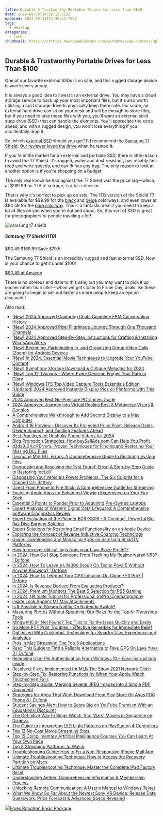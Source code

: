 ```yaml
---
title: Durable & Trustworthy Portable Drives for Less Than $100
date: 2024-08-30T14:39:13.725Z
updated: 2024-08-31T14:39:13.725Z
tags:
  - desktop
categories:
  - tech
thumbnail: https://static1.howtogeekimages.com/wordpress/wp-content/uploads/2024/06/52421265339_02de69420c_o.jpg
---
```


## Durable & Trustworthy Portable Drives for Less Than $100

One of our favorite external SSDs is on sale, and this rugged storage device is worth every penny.

 It is always a good idea to invest in an external drive. You may have a cloud storage service to back up your most important files, but it's also worth utilizing a cold storage drive to physically keep them safe. For some, an external hard drive can sit on your desk and will be enough to store files, but if you need to take these files with you, you'll want an external solid state drive (SSD) that can handle the elements. You'll appreciate the extra speed, and with a rugged design, you won't lose everything if you accidentally drop it.

 So, which [external SSD](https://facebook-videos.techidaily.com/updated-in-2024-how-to-engage-fans-through-real-time-streams-mobile-edition/) should you get? I'd recommend the [Samsung T7 Shield](https://www.amazon.com/SAMSUNG-Photographers-Creators-MU-PE1T0S-AM/dp/B09VLK9W3S?th=1&tag=hotoge-20&ascsubtag=UUhtgUeUpU2003889&asc%5Frefurl=https%3A%2F%2Fwww.howtogeek.com%2Fget-rugged-reliable-storage-for-under-100%2F&asc%5Fcampaign=Affiliate). [Our reviewer loved the drive](https://ai-video-tools.techidaily.com/new-in-2024-the-ultimate-guide-to-subtitle-editing-on-mac-alternatives-to-subtitle-edit/) when he tested it:

 If you're in the market for an external and portable SSD, there is little reason to avoid the T7 Shield. It's rugged, water and dust resistant, has reliably fast read and write speeds, and can fit into any bag. The only reason to look at another option is if you're shopping on a budget.

 The only real knock he had against the T7 Shield was the price tag—which, at $169.99 for 1TB of sotrage, is a fair criticism. 

 That is why it's perfect to pick up on sale! The 1TB version of the Shield T7 is available for $99.99 for the [black](https://www.amazon.com/dp/B09VLK9W3S?th=1&tag=hotoge-20&ascsubtag=UUhtgUeUpU2003889&asc%5Frefurl=https%3A%2F%2Fwww.howtogeek.com%2Fget-rugged-reliable-storage-for-under-100%2F&asc%5Fcampaign=Affiliate) and [beige](https://www.amazon.com/dp/B09VLH13LX?th=1&tag=hotoge-20&ascsubtag=UUhtgUeUpU2003889&asc%5Frefurl=https%3A%2F%2Fwww.howtogeek.com%2Fget-rugged-reliable-storage-for-under-100%2F&asc%5Fcampaign=Affiliate) colorways, and even lower at $90.49 for the [blue colorway](https://www.amazon.com/dp/B09VLJB2DC?th=1&tag=hotoge-20&ascsubtag=UUhtgUeUpU2003889&asc%5Frefurl=https%3A%2F%2Fwww.howtogeek.com%2Fget-rugged-reliable-storage-for-under-100%2F&asc%5Fcampaign=Affiliate). This is a fantastic deal if you need to keep a lot of files on you when you're out and about. So, this sort of SSD is great for photographers or people traveling a lot!

![samsung t7 shield](https://static1.howtogeekimages.com/wordpress/wp-content/uploads/2023/08/samsung-t7-shield.png) 

#####  Samsung T7 Shield (1TB)

$90.49 $169.99 Save $79.5 

The Samsung T7 Shield is an incredibly rugged and fast external SSD. Now is your chance to get it under $100!

[$90.49 at Amazon](https://www.amazon.com/dp/B09VLJB2DC?th=1&tag=hotoge-20&ascsubtag=UUhtgUeUpU2003889&asc%5Frefurl=https%3A%2F%2Fwww.howtogeek.com%2Fget-rugged-reliable-storage-for-under-100%2F&asc%5Fcampaign=Affiliate) 

 There is no obvious end date to this sale, but you may want to pick it up sooner rather than later—when we get closer to Prime Day, deals like these are going to begin to sell out faster as more people keep an eye on discounts!

<ins class="adsbygoogle"
     style="display:block"
     data-ad-format="autorelaxed"
     data-ad-client="ca-pub-7571918770474297"
     data-ad-slot="1223367746"></ins>



<ins class="adsbygoogle"
     style="display:block"
     data-ad-client="ca-pub-7571918770474297"
     data-ad-slot="8358498916"
     data-ad-format="auto"
     data-full-width-responsive="true"></ins>

<span class="atpl-alsoreadstyle">Also read:</span>
<div><ul>
<li><a href="https://visual-screen-recording.techidaily.com/new-2024-approved-capturing-chats-complete-fbm-conversation-history/"><u>[New] 2024 Approved  Capturing Chats  Complete FBM Conversation History</u></a></li>
<li><a href="https://youtube-zero.techidaily.com/024-approved-pixel-pilgrimage-journey-through-one-thousand-channels/"><u>[New] 2024 Approved  Pixel Pilgrimage  Journey Through One Thousand Channels</u></a></li>
<li><a href="https://fox-info.techidaily.com/new-2024-approved-step-by-step-instructions-for-crafting-and-installing-whatsapp-alerts/"><u>[New] 2024 Approved  Step-By-Step Instructions for Crafting & Installing WhatsApp Alerts</u></a></li>
<li><a href="https://extra-resources.techidaily.com/new-beginning-participating-in-and-organizing-group-video-calls-zoom-for-android-devices/"><u>[New] Beginning, Participating in, and Organizing Group Video Calls (Zoom) for Android Devices</u></a></li>
<li><a href="https://facebook-video-footage.techidaily.com/new-in-2024-essential-imovie-techniques-to-upgrade-your-youtube-content/"><u>[New] In 2024, Essential iMovie Techniques to Upgrade Your YouTube Content</u></a></li>
<li><a href="https://screen-recording.techidaily.com/new-symphony-storage-download-and-critique-melodies-for-2024/"><u>[New] Symphony Storage  Download & Critique Melodies for 2024</u></a></li>
<li><a href="https://on-screen-recording.techidaily.com/new-top-12-tycoons-where-every-decision-forges-your-path-to-glory/"><u>[New] Top 12 Tycoons - Where Every Decision Forges Your Path to Glory</u></a></li>
<li><a href="https://on-screen-recording.techidaily.com/new-windows-11s-top-video-capture-tools-essentials-edition/"><u>[New] Windows 11'S Top Video Capture Tools  Essentials Edition</u></a></li>
<li><a href="https://snapchat-videos.techidaily.com/updated-2024-approved-instantly-display-pics-on-platforms-with-this-guide/"><u>[Updated] 2024 Approved  Instantly Display Pics on Platforms with This Guide</u></a></li>
<li><a href="https://desktop-recording.techidaily.com/2024-approved-best-no-pressure-pc-games-guide/"><u>2024 Approved  Best No-Pressure PC Games Guide</u></a></li>
<li><a href="https://extra-skills.techidaily.com/2024-approved-journey-into-virtual-realms-best-8-metaverse-visors-and-goggles/"><u>2024 Approved  Journey Into Virtual Realms  Best 8 Metaverse Visors & Goggles</u></a></li>
<li><a href="https://tech-renaissance.techidaily.com/a-comprehensive-walkthrough-to-add-second-display-to-a-mac-computer/"><u>A Comprehensive Walkthrough to Add Second Display to a Mac Computer</u></a></li>
<li><a href="https://tech-renaissance.techidaily.com/1722872933114-android-16-preview-discover-its-projected-price-point-release-dates-device-support-and-exciting-features-ahead/"><u>Android 16 Preview - Discover Its Projected Price Point, Release Dates, Device Support, and Exciting Features Ahead</u></a></li>
<li><a href="https://extra-hints.techidaily.com/best-practices-for-unshaky-phone-videos-for-2024/"><u>Best Practices for Unshaky Phone Videos for 2024</u></a></li>
<li><a href="https://buynow-help.techidaily.com/blog-promotion-strategies-how-buyselladscom-can-help-you-profit/"><u>Blog Promotion Strategies: How buySellAds.com Can Help You Profit</u></a></li>
<li><a href="https://tech-renaissance.techidaily.com/d3dx924dll-errors-proven-techniques-for-finding-and-restoring-your-missing-dll-files/"><u>d3dx9_24.dll Errors: Proven Techniques for Finding and Restoring Your Missing DLL Files</u></a></li>
<li><a href="https://tech-renaissance.techidaily.com/decoding-msidll-errors-a-comprehensive-guide-to-restoring-system-files/"><u>Decoding MSI.DLL Errors: A Comprehensive Guide to Restoring System Files</u></a></li>
<li><a href="https://tech-renaissance.techidaily.com/diagnosing-and-resolving-the-not-found-error-a-step-by-step-guide-to-restoring-ocidll/"><u>Diagnosing and Resolving the 'Not Found' Error: A Step-by-Step Guide to Restoring 'oci.dll'</u></a></li>
<li><a href="https://tech-renaissance.techidaily.com/diagnosing-your-vehicles-power-problems-the-six-culprits-for-a-drained-car-battery/"><u>Diagnosing Your Vehicle's Power Problems: The Six Culprits for a Drained Car Battery</u></a></li>
<li><a href="https://tech-renaissance.techidaily.com/direct-from-phone-to-fire-stick-a-comprehensive-guide-for-streaming/"><u>Direct From Phone to Fire Stick: A Comprehensive Guide for Streaming</u></a></li>
<li><a href="https://tech-renaissance.techidaily.com/enabling-apple-apps-for-enhanced-viewing-experience-on-your-fire-stick/"><u>Enabling Apple Apps for Enhanced Viewing Experience on Your Fire Stick</u></a></li>
<li><a href="https://tech-renaissance.techidaily.com/essential-5-points-to-ponder-prior-to-acquiring-pre-owned-laptops/"><u>Essential 5 Points to Ponder Prior to Acquiring Pre-Owned Laptops</u></a></li>
<li><a href="https://tech-renaissance.techidaily.com/expert-analysis-of-western-digital-data-lifeguard-a-comprehensive-software-diagnostics-review/"><u>Expert Analysis of Western Digital Data Lifeguard: A Comprehensive Software Diagnostics Review</u></a></li>
<li><a href="https://buynow-marvelous.techidaily.com/expert-evaluation-of-the-pioneer-bdr-xs06-a-compact-powerful-blu-ray-disc-burning-solution/"><u>Expert Evaluation of the Pioneer BDR-XS06 - A Compact, Powerful Blu-Ray Disc Burning Solution</u></a></li>
<li><a href="https://tech-renaissance.techidaily.com/expert-solutions-for-restoring-email-functionality-on-an-apple-device/"><u>Expert Solutions for Restoring Email Functionality on an Apple Device</u></a></li>
<li><a href="https://hardware-reviews.techidaily.com/exploring-the-concept-of-reverse-inductive-charging-technology/"><u>Exploring the Concept of Reverse Inductive Charging Technology</u></a></li>
<li><a href="https://tech-renaissance.techidaily.com/guide-downloading-and-managing-apps-on-samsung-smarttv-platforms/"><u>Guide: Downloading and Managing Apps on Samsung SmartTV Platforms</u></a></li>
<li><a href="https://blog-min.techidaily.com/how-to-recover-old-call-logs-from-your-lava-blaze-pro-5g-by-fonelab-android-recover-call-logs/"><u>How to recover old call logs from your Lava Blaze Pro 5G?</u></a></li>
<li><a href="https://android-location-track.techidaily.com/in-2024-how-do-i-stop-someone-from-tracking-my-realme-narzo-n53-drfone-by-drfone-virtual-android/"><u>In 2024, How Do I Stop Someone From Tracking My Realme Narzo N53? | Dr.fone</u></a></li>
<li><a href="https://location-social.techidaily.com/in-2024-how-to-leave-a-life360-group-on-tecno-pova-5-without-anyone-knowing-drfone-by-drfone-virtual-android/"><u>In 2024, How To Leave a Life360 Group On Tecno Pova 5 Without Anyone Knowing? | Dr.fone</u></a></li>
<li><a href="https://blog-min.techidaily.com/in-2024-how-to-teleport-your-gps-location-on-gionee-f3-pro-drfone-by-drfone-virtual-android/"><u>In 2024, How To Teleport Your GPS Location On Gionee F3 Pro? | Dr.fone</u></a></li>
<li><a href="https://extra-approaches.techidaily.com/in-2024-is-revenue-derived-from-evaluating-products/"><u>In 2024, Is Revenue Derived From Evaluating Products?</u></a></li>
<li><a href="https://extra-support.techidaily.com/in-2024-premium-monitors-the-best-5-selection-for-ps5-gaming/"><u>In 2024, Premium Monitors  The Best 5 Selection for PS5 Gaming</u></a></li>
<li><a href="https://some-guidance.techidaily.com/in-2024-ultimate-tutorial-for-professional-gopro-cinematography/"><u>In 2024, Ultimate Tutorial for Professional GoPro Cinematography</u></a></li>
<li><a href="https://extra-resources.techidaily.com/inside-look-apples-m1-max-attachments/"><u>Inside Look  Apple's M1 Max Attachments</u></a></li>
<li><a href="https://tech-renaissance.techidaily.com/1722845838496-is-it-possible-to-stream-netflix-on-nintendo-switch/"><u>Is It Possible to Stream Netflix On Nintendo Switch?</u></a></li>
<li><a href="https://tech-renaissance.techidaily.com/mastering-photos-without-spending-our-picks-for-the-top-n-photoshop-tools/"><u>Mastering Photos Without Spending: Our Picks for the Top N-Photoshop Tools</u></a></li>
<li><a href="https://tech-renaissance.techidaily.com/mingwm10dll-not-found-top-tips-to-fix-the-issue-quickly-and-easily/"><u>Mingwm10.dll Not Found? Top Tips to Fix the Issue Quickly and Easily</u></a></li>
<li><a href="https://common-error.techidaily.com/no-more-pdf-print-troubles-effective-remedies-for-immediate-relief/"><u>No More PDF Print Troubles - Effective Remedies for Immediate Relief</u></a></li>
<li><a href="https://discover-brilliant.techidaily.com/optimized-with-cookiebot-technology-for-smarter-user-experience-and-analytics/"><u>Optimized With Cookiebot Technology for Smarter User Experience and Analytics</u></a></li>
<li><a href="https://extra-tips.techidaily.com/pros-in-mac-streaming-the-top-5-applications/"><u>Pros in Mac Streaming  The Top 5 Applications</u></a></li>
<li><a href="https://fake-location.techidaily.com/read-this-guide-to-find-a-reliable-alternative-to-fake-gps-on-lava-yuva-3-drfone-by-drfone-virtual-android/"><u>Read This Guide to Find a Reliable Alternative to Fake GPS On Lava Yuva 3 | Dr.fone</u></a></li>
<li><a href="https://tech-renaissance.techidaily.com/1722883938792-removing-user-pin-authentication-from-windows-10-easy-instructions-inside/"><u>Removing User Pin Authentication From Windows 10 – Easy Instructions Inside</u></a></li>
<li><a href="https://tech-renaissance.techidaily.com/resolved-fixes-implemented-for-mlb-the-show-2021-network-glitch/"><u>Resolved: Fixes Implemented for MLB The Show 2021 Network Glitch</u></a></li>
<li><a href="https://tech-renaissance.techidaily.com/step-by-step-fix-restoring-functionality-when-your-apple-watch-touchscreen-fails/"><u>Step-by-Step Fix: Restoring Functionality When Your Apple Watch Touchscreen Fails</u></a></li>
<li><a href="https://tech-renaissance.techidaily.com/step-by-step-guide-merging-several-jpeg-images-into-a-single-pdf-document/"><u>Step-by-Step Guide: Merging Several JPEG Images Into a Single PDF Document</u></a></li>
<li><a href="https://fix-guide.techidaily.com/strategies-for-apps-that-wont-download-from-play-store-on-asus-rog-phone-8-drfone-by-drfone-fix-android-problems-fix-android-problems/"><u>Strategies for Apps That Wont Download From Play Store On Asus ROG Phone 8 | Dr.fone</u></a></li>
<li><a href="https://tech-renaissance.techidaily.com/student-savings-alert-how-to-score-big-on-youtube-premium-with-an-educational-discount/"><u>Student Savings Alert: How to Score Big on YouTube Premium With an Educational Discount!</u></a></li>
<li><a href="https://tech-renaissance.techidaily.com/the-definitive-way-to-binge-watch-star-wars-movies-in-sequence-on-disneyplus/"><u>The Definitive Way to Binge Watch ‘Star Wars’ Movies in Sequence on Disney+</u></a></li>
<li><a href="https://tech-renaissance.techidaily.com/the-guide-to-interpreting-led-light-patterns-on-playstation-4-controllers/"><u>The Guide to Interpreting LED Light Patterns on PlayStation 4 Controllers</u></a></li>
<li><a href="https://tech-renaissance.techidaily.com/top-12-no-cost-movie-streaming-sites/"><u>Top 12 No-Cost Movie Streaming Sites</u></a></li>
<li><a href="https://tech-renaissance.techidaily.com/top-15-complimentary-artificial-intelligence-courses-you-can-learn-at-your-own-pace/"><u>Top 15 Complimentary Artificial Intelligence Courses You Can Learn At Your Own Pace</u></a></li>
<li><a href="https://tech-renaissance.techidaily.com/top-8-streaming-platforms-to-watch/"><u>Top 8 Streaming Platforms to Watch</u></a></li>
<li><a href="https://tech-renaissance.techidaily.com/troubleshooting-guide-how-to-fix-a-non-responsive-iphone-mail-app/"><u>Troubleshooting Guide: How to Fix a Non-Responsive iPhone Mail App</u></a></li>
<li><a href="https://tech-renaissance.techidaily.com/ultimate-troubleshooting-technique-how-to-access-the-recovery-partition-on-macs/"><u>Ultimate Troubleshooting Technique: How to Access the Recovery Partition on Macs</u></a></li>
<li><a href="https://tech-renaissance.techidaily.com/ultimate-troubleshooting-technique-master-the-complete-ipad-factory-reset/"><u>Ultimate Troubleshooting Technique: Master the Complete iPad Factory Reset</u></a></li>
<li><a href="https://tech-renaissance.techidaily.com/understanding-aether-comprehensive-information-and-membership-process/"><u>Understanding Aether: Comprehensive Information & Membership Process</u></a></li>
<li><a href="https://tech-renaissance.techidaily.com/unlocking-remote-communication-a-users-manual-to-windows-telnet/"><u>Unlocking Remote Communication: A User's Manual to Windows Telnet</u></a></li>
<li><a href="https://tech-renaissance.techidaily.com/what-we-know-so-far-about-the-newest-sony-vr-device-release-date-guesswork-price-forecast-and-advanced-specs-revealed/"><u>What We Know So Far About the Newest Sony VR Device: Release Date Guesswork, Price Forecast & Advanced Specs Revealed</u></a></li>
</ul></div>

<!-- affiliate ads begin -->
<a href="https://secure.2checkout.com/order/checkout.php?PRODS=4726960&QTY=1&AFFILIATE=108875&CART=1"><img src="https://secure.avangate.com/images/merchant/5f4f7141b65a730b4efb0e0d51f63e94/products/forexrobotronbox.gif" border="0">Forex Robotron Basic Package</a>
<!-- affiliate ads end -->